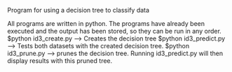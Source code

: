 Program for using a decision tree to classify data

All programs are written in python. The programs have already been executed and the output has been stored, so they can be run in any order.
$python id3_create.py    --> Creates the decision tree
$python id3_predict.py   --> Tests both datasets with the created decision tree.
$python id3_prune.py     --> prunes the decision tree. Running id3_predict.py will then display results with this pruned tree.
